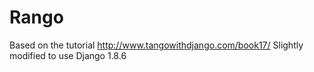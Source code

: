 # Rango

Based on the tutorial http://www.tangowithdjango.com/book17/ 
Slightly modified to use Django 1.8.6
